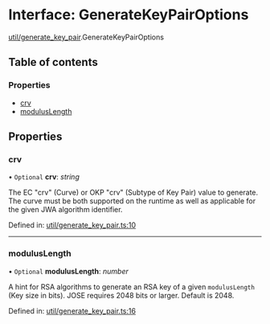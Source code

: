 # Interface: GenerateKeyPairOptions

[util/generate_key_pair](../modules/util_generate_key_pair.md).GenerateKeyPairOptions

## Table of contents

### Properties

- [crv](util_generate_key_pair.generatekeypairoptions.md#crv)
- [modulusLength](util_generate_key_pair.generatekeypairoptions.md#moduluslength)

## Properties

### crv

• `Optional` **crv**: *string*

The EC "crv" (Curve) or OKP "crv" (Subtype of Key Pair) value to generate.
The curve must be both supported on the runtime as well as applicable for
the given JWA algorithm identifier.

Defined in: [util/generate_key_pair.ts:10](https://github.com/panva/jose/blob/v3.10.0/src/util/generate_key_pair.ts#L10)

___

### modulusLength

• `Optional` **modulusLength**: *number*

A hint for RSA algorithms to generate an RSA key of a given `modulusLength`
(Key size in bits). JOSE requires 2048 bits or larger. Default is 2048.

Defined in: [util/generate_key_pair.ts:16](https://github.com/panva/jose/blob/v3.10.0/src/util/generate_key_pair.ts#L16)
